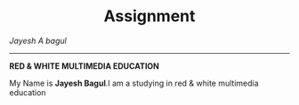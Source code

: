 <html>

  <head>
  </head>
<body>

 <h1 align="center">Assignment</h1>
 <i style="color:🌲;">Jayesh A bagul<hr></gr></i>
 <b>RED & WHITE MULTIMEDIA EDUCATION</b>
 <p>My Name is <b>Jayesh Bagul</b>.I am a studying in red & white multimedia education</p>


</body>
</html>
